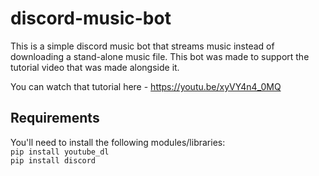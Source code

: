 # discord-music-bot

This is a simple discord music bot that streams music instead of downloading a stand-alone music file. This bot was made to support the tutorial video that was made alongside it.   

You can watch that tutorial here - https://youtu.be/xyVY4n4_0MQ

## Requirements
You'll need to install the following modules/libraries:  
```pip install youtube_dl```  
```pip install discord```
